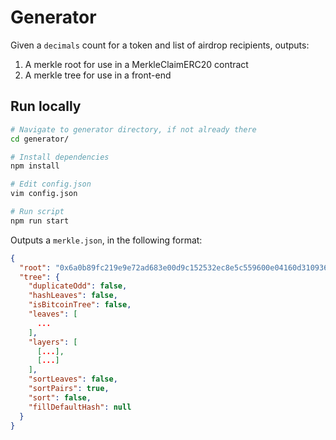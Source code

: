 # Generator

Given a `decimals` count for a token and list of airdrop recipients, outputs:

1. A merkle root for use in a MerkleClaimERC20 contract
2. A merkle tree for use in a front-end

## Run locally

```bash
# Navigate to generator directory, if not already there
cd generator/

# Install dependencies
npm install

# Edit config.json
vim config.json

# Run script
npm run start

```

Outputs a `merkle.json`, in the following format:

```json
{
  "root": "0x6a0b89fc219e9e72ad683e00d9c152532ec8e5c559600e04160d310936400a00",
  "tree": {
    "duplicateOdd": false,
    "hashLeaves": false,
    "isBitcoinTree": false,
    "leaves": [
      ...
    ],
    "layers": [
      [...],
      [...]
    ],
    "sortLeaves": false,
    "sortPairs": true,
    "sort": false,
    "fillDefaultHash": null
  }
}
```
